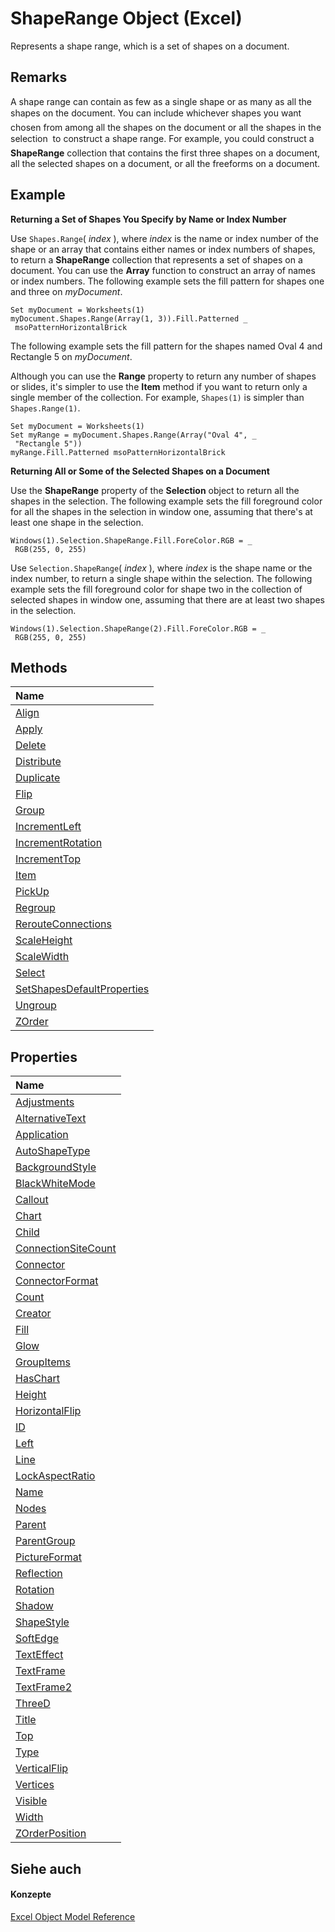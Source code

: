 
# ShapeRange Object (Excel)

Represents a shape range, which is a set of shapes on a document.


## Remarks

 A shape range can contain as few as a single shape or as many as all the shapes on the document. You can include whichever shapes you want  chosen from among all the shapes on the document or all the shapes in the selection  to construct a shape range. For example, you could construct a **ShapeRange** collection that contains the first three shapes on a document, all the selected shapes on a document, or all the freeforms on a document.


## Example

 **Returning a Set of Shapes You Specify by Name or Index Number**



Use  `Shapes.Range`( _index_ ), where _index_ is the name or index number of the shape or an array that contains either names or index numbers of shapes, to return a **ShapeRange** collection that represents a set of shapes on a document. You can use the **Array** function to construct an array of names or index numbers. The following example sets the fill pattern for shapes one and three on _myDocument_.




```
Set myDocument = Worksheets(1) 
myDocument.Shapes.Range(Array(1, 3)).Fill.Patterned _ 
 msoPatternHorizontalBrick
```

The following example sets the fill pattern for the shapes named Oval 4 and Rectangle 5 on  _myDocument_.

Although you can use the  **Range** property to return any number of shapes or slides, it's simpler to use the **Item** method if you want to return only a single member of the collection. For example, `Shapes(1)` is simpler than `Shapes.Range(1)`.




```
Set myDocument = Worksheets(1) 
Set myRange = myDocument.Shapes.Range(Array("Oval 4", _ 
 "Rectangle 5")) 
myRange.Fill.Patterned msoPatternHorizontalBrick
```

 **Returning All or Some of the Selected Shapes on a Document**

Use the  **ShapeRange** property of the **Selection** object to return all the shapes in the selection. The following example sets the fill foreground color for all the shapes in the selection in window one, assuming that there's at least one shape in the selection.




```
Windows(1).Selection.ShapeRange.Fill.ForeColor.RGB = _ 
 RGB(255, 0, 255)
```

Use  `Selection.ShapeRange`( _index_ ), where _index_ is the shape name or the index number, to return a single shape within the selection. The following example sets the fill foreground color for shape two in the collection of selected shapes in window one, assuming that there are at least two shapes in the selection.






```
Windows(1).Selection.ShapeRange(2).Fill.ForeColor.RGB = _ 
 RGB(255, 0, 255)
```


## Methods



|**Name**|
|:-----|
|[Align](7a4e6442-6730-ab7d-93b5-4c091ada6b14.md)|
|[Apply](34acef44-7075-ffc1-199c-3396e17caafe.md)|
|[Delete](6417fd0d-d7ed-3a76-262d-0426a2243100.md)|
|[Distribute](cef14a4b-4d6e-758e-928a-99233f893ddc.md)|
|[Duplicate](60171379-00c6-d6e1-b2a5-543926d0b5d6.md)|
|[Flip](65f8066d-a522-ac67-662b-8c31a47fb725.md)|
|[Group](f0ad9b81-42ad-0ee6-d2e2-ff2a88d47a97.md)|
|[IncrementLeft](604e8e92-b03a-da67-7022-4d73ebdf9872.md)|
|[IncrementRotation](42da1be8-a858-d910-bda1-ed174dc7dd24.md)|
|[IncrementTop](39004de1-dbae-b57b-e2ea-edfc9b3aa9e3.md)|
|[Item](a8458e74-5279-3e47-308f-6c0647c00ee9.md)|
|[PickUp](6a7120d3-4fd4-cb4a-d838-89693267be22.md)|
|[Regroup](d30d3064-c37e-84b0-10a6-11dcd18c593e.md)|
|[RerouteConnections](e84f9b7a-992b-ec54-521b-c2b949d28eda.md)|
|[ScaleHeight](93687481-8c24-d002-19de-1b60cdfade06.md)|
|[ScaleWidth](1a473d81-af0f-77f8-f961-1995a511d654.md)|
|[Select](87b80b0b-e42a-cf7c-bb48-05fdf53e5599.md)|
|[SetShapesDefaultProperties](0ddbcaed-827c-5391-db0e-fc1cd94d7b33.md)|
|[Ungroup](d7794250-e4b4-6998-e43d-4b41475ac6c9.md)|
|[ZOrder](3a2e8556-ddbf-312d-85a3-6cd5d2865499.md)|

## Properties



|**Name**|
|:-----|
|[Adjustments](c7a39ae0-364a-2568-c3c5-e10c9a3c125f.md)|
|[AlternativeText](8485fffc-b1db-d93f-8945-2f871211fc5d.md)|
|[Application](1fd7d168-7d4e-c732-db7d-986757a0a483.md)|
|[AutoShapeType](de4c8273-2804-012c-38a0-7689aa54b02e.md)|
|[BackgroundStyle](cb2333b7-3ad3-fc86-ac17-635ffe9a6978.md)|
|[BlackWhiteMode](df88d789-6686-2f02-1e69-54c8ab47060c.md)|
|[Callout](15078411-7968-27ba-aa73-2c5d69220b08.md)|
|[Chart](35ef1be3-f8ff-d0df-e6de-2860e953c36d.md)|
|[Child](ce25e66e-6446-1c43-1ab5-0ec486311ef2.md)|
|[ConnectionSiteCount](ce638d98-1db8-3f76-3f83-a38c62a04a1e.md)|
|[Connector](04562f53-97a0-3f53-79de-c2c660f5a48e.md)|
|[ConnectorFormat](cc2c9559-a7f5-8e32-1976-c81e400fb9dd.md)|
|[Count](5c3f307d-5607-fcb9-fdf0-4f5f9c075a09.md)|
|[Creator](5ac1fcc9-ad5c-f25b-2e09-a8f3febcacef.md)|
|[Fill](90cdad1e-ecc5-e5be-4270-51c28666b0f4.md)|
|[Glow](d2b7670f-2715-51f6-1c67-434e3ab39a67.md)|
|[GroupItems](daf6d12c-409a-cf0a-989f-319333d24596.md)|
|[HasChart](7b1d5428-3e86-0d92-bf36-9617be0c240c.md)|
|[Height](e31a804a-4702-5892-fa5f-fbd87544968e.md)|
|[HorizontalFlip](3b5f3755-987c-cd48-44a2-8be8bdd886dd.md)|
|[ID](b95dd429-333c-59e6-23b1-dde9ee0eac4c.md)|
|[Left](3e6dd9e4-c5c8-3f06-4af5-e245d1b10ec8.md)|
|[Line](7504afaa-0ddd-6ae8-4653-fddc0af9ede7.md)|
|[LockAspectRatio](58b33bc9-de5c-1fb2-7369-7f4f8dedde58.md)|
|[Name](4257c885-2ca6-3c6d-7458-bf2890bf4460.md)|
|[Nodes](6005d3f3-2c08-f539-87fc-51425ce81e0e.md)|
|[Parent](222f3f1c-2377-c569-f1d0-6e164ef4d19a.md)|
|[ParentGroup](b4e8b015-9380-734a-b7e3-74f73c5613fc.md)|
|[PictureFormat](b7d8ec5c-b0b3-3628-475d-16939c467ad6.md)|
|[Reflection](5c4e4918-279f-de8b-0d4d-a2feb51ebee4.md)|
|[Rotation](17ec0cd5-99be-f02d-8733-a74e2eb2342f.md)|
|[Shadow](b5bbbb48-a061-d9c3-84e8-5bbe05b86007.md)|
|[ShapeStyle](7fd495a8-79fa-5397-e669-ae2c7b81470e.md)|
|[SoftEdge](49976464-fcc3-b7e0-a3aa-5d6873b0e857.md)|
|[TextEffect](95c2ab5d-061e-f50e-fc2b-7c44ffca7ce9.md)|
|[TextFrame](b72b9c3e-c41c-dce9-46ba-ee156ba52676.md)|
|[TextFrame2](ffda1364-f67c-ea64-6755-e92ba53ce2b0.md)|
|[ThreeD](0b4ab4b8-841b-eea6-67a4-effe144d19fe.md)|
|[Title](46e7315f-5bd1-5c2b-1b83-2dcf95c9f6e2.md)|
|[Top](ab6d693b-c9c2-c317-7e60-08a6dfe1c7aa.md)|
|[Type](0634ea7d-c1f9-0de0-d0a2-81ac8f7fbe88.md)|
|[VerticalFlip](43ecbc06-a16b-821f-b7c9-c66fcfad7a79.md)|
|[Vertices](16cee6dd-9403-70e7-14dc-e75860d6406d.md)|
|[Visible](a9c378e0-bf56-1f4b-7d54-aff336471273.md)|
|[Width](b1aae046-a8b9-ed57-7060-a81e284bffc0.md)|
|[ZOrderPosition](183f1078-959a-a4d2-0013-8f4a32bcd0f1.md)|

## Siehe auch


#### Konzepte


[Excel Object Model Reference](11ea8598-8a20-92d5-f98b-0da04263bf2c.md)